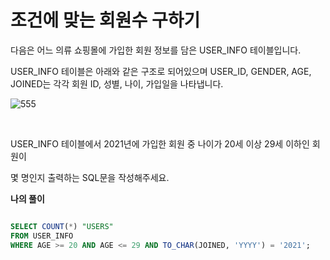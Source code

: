 조건에 맞는 회원수 구하기
==============================

다음은 어느 의류 쇼핑몰에 가입한 회원 정보를 담은 USER_INFO 테이블입니다.    

USER_INFO 테이블은 아래와 같은 구조로 되어있으며 USER_ID, GENDER, AGE, JOINED는 각각 회원 ID, 성별, 나이, 가입일을 나타냅니다.    

![555](https://github.com/pursWon/CRM101/assets/99719661/22780fdf-b1d3-4637-b331-bd21f851673d)

</br>

USER_INFO 테이블에서 2021년에 가입한 회원 중 나이가 20세 이상 29세 이하인 회원이    

몇 명인지 출력하는 SQL문을 작성해주세요.       

**나의 풀이**

```SQL

SELECT COUNT(*) "USERS"
FROM USER_INFO
WHERE AGE >= 20 AND AGE <= 29 AND TO_CHAR(JOINED, 'YYYY') = '2021';

```

